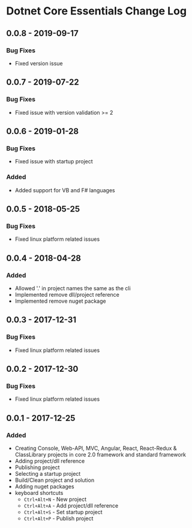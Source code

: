 # Dotnet Core Essentials Change Log

## 0.0.8 - 2019-09-17

### Bug Fixes

- Fixed version issue

## 0.0.7 - 2019-07-22

### Bug Fixes

- Fixed issue with version validation >= 2

## 0.0.6 - 2019-01-28

### Bug Fixes

- Fixed issue with startup project

### Added

- Added support for VB and F# languages

## 0.0.5 - 2018-05-25

### Bug Fixes

- Fixed linux platform related issues

## 0.0.4 - 2018-04-28

### Added

- Allowed '.' in project names the same as the cli
- Implemented remove dll/project reference
- Implemented remove nuget package

## 0.0.3 - 2017-12-31

### Bug Fixes

- Fixed linux platform related issues

## 0.0.2 - 2017-12-30

### Bug Fixes

- Fixed linux platform related issues

## 0.0.1 - 2017-12-25

### Added

- Creating Console, Web-API, MVC, Angular, React, React-Redux & ClassLibrary projects in core 2.0 framework and standard framework
- Adding project/dll reference
- Publishing project
- Selecting a startup project
- Build/Clean project and solution
- Adding nuget packages
- keyboard shortcuts
  - `Ctrl+Alt+N` - New project
  - `Ctrl+Alt+A` - Add project/dll reference
  - `Ctrl+Alt+S` - Set startup project
  - `Ctrl+Alt+P` - Publish project